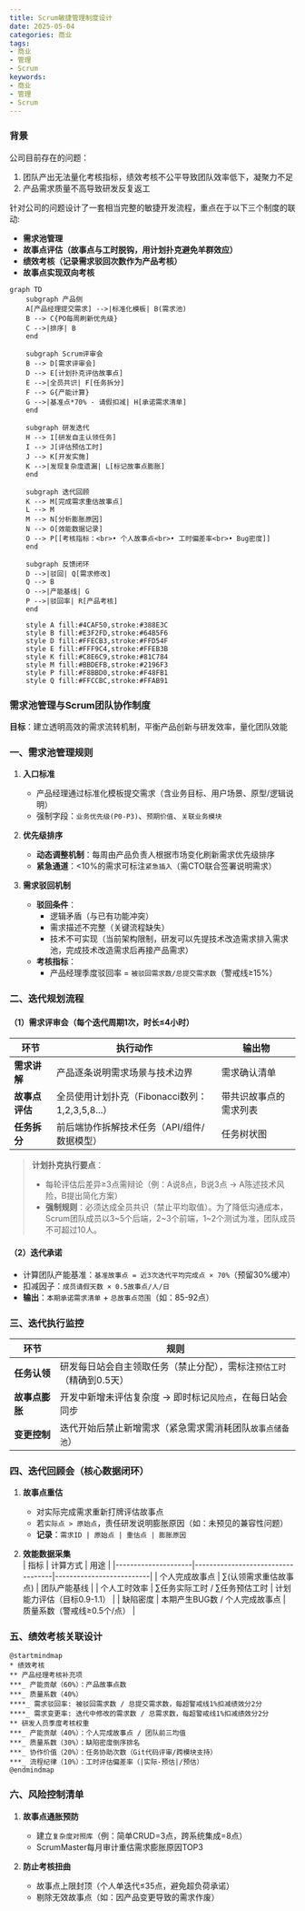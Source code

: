 ```yaml
---
title: Scrum敏捷管理制度设计
date: 2025-05-04
categories: 商业
tags: 
- 商业
- 管理
- Scrum
keywords:
- 商业
- 管理
- Scrum
---
```


### 背景

公司目前存在的问题：

1. 团队产出无法量化考核指标，绩效考核不公平导致团队效率低下，凝聚力不足
2. 产品需求质量不高导致研发反复返工

针对公司的问题设计了一套相当完整的敏捷开发流程，重点在于以下三个制度的联动:

* **需求池管理**
* **故事点评估（故事点与工时脱钩，用计划扑克避免羊群效应）**
* **绩效考核（记录需求驳回次数作为产品考核）**
* **故事点实现双向考核**

```mermaid
graph TD
    subgraph 产品侧
    A[产品经理提交需求] -->|标准化模板| B(需求池)
    B --> C{PO每周刷新优先级}
    C -->|排序| B
    end

    subgraph Scrum评审会
    B --> D[需求评审会]
    D --> E[计划扑克评估故事点]
    E -->|全员共识| F[任务拆分]
    F --> G{产能计算}
    G -->|基准点*70% - 请假扣减| H[承诺需求清单]
    end

    subgraph 研发迭代
    H --> I[研发自主认领任务]
    I --> J[评估预估工时]
    J --> K[开发实施]
    K -->|发现复杂度遗漏| L[标记故事点膨胀]
    end

    subgraph 迭代回顾
    K --> M[完成需求重估故事点]
    L --> M
    M --> N[分析膨胀原因]
    N --> O[效能数据记录]
    O --> P[[考核指标：<br>• 个人故事点<br>• 工时偏差率<br>• Bug密度]]
    end

    subgraph 反馈闭环
    D -->|驳回| Q[需求修改]
    Q --> B
    O -->|产能基线| G
    P -->|驳回率| R[产品考核]
    end

    style A fill:#4CAF50,stroke:#388E3C
    style B fill:#E3F2FD,stroke:#64B5F6
    style D fill:#FFECB3,stroke:#FFD54F
    style E fill:#FFF9C4,stroke:#FFEB3B
    style K fill:#C8E6C9,stroke:#81C784
    style M fill:#BBDEFB,stroke:#2196F3
    style P fill:#F8BBD0,stroke:#F48FB1
    style Q fill:#FFCCBC,stroke:#FFAB91
```

### 需求池管理与Scrum团队协作制度

**目标**：建立透明高效的需求流转机制，平衡产品创新与研发效率，量化团队效能  

### 一、需求池管理规则

1. **入口标准**  
   - 产品经理通过标准化模板提交需求（含业务目标、用户场景、原型/逻辑说明）  
   - 强制字段：`业务优先级(P0-P3)`、`预期价值`、`关联业务模块`  

2. **优先级排序**  
   - **动态调整机制**：每周由产品负责人根据市场变化刷新需求优先级排序
   - **紧急通道**：<10%的需求可标注`紧急插入`（需CTO联合签署说明需求）

3. **需求驳回机制**
   - **驳回条件**：
     - 逻辑矛盾（与已有功能冲突）
     - 需求描述不完整（关键流程缺失）
     - 技术不可实现（当前架构限制，研发可以先提技术改造需求排入需求池，完成技术改造需求后再接产品需求）
   - **考核指标**：  
     - 产品经理季度驳回率 = `被驳回需求数/总提交需求数`（警戒线≥15%）  

### 二、迭代规划流程

#### （1）需求评审会（每个迭代周期1次，时长≤4小时）

| 环节          | 执行动作                                  | 输出物                  |
|---------------|------------------------------------------|------------------------|
| **需求讲解**  | 产品逐条说明需求场景与技术边界            | 需求确认清单           |
| **故事点评估**| 全员使用计划扑克（Fibonacci数列：1,2,3,5,8...） | 带共识故事点的需求列表 |
| **任务拆分**  | 前后端协作拆解技术任务（API/组件/数据模型）| 任务树状图             |

> **计划扑克执行要点**：  
> - 每轮评估后差异≥3点需辩论（例：A说8点，B说3点 → A陈述技术风险，B提出简化方案）  
> - **强制规则**：必须达成全员共识（禁止平均取值）。为了降低沟通成本，Scrum团队成员以3~5个后端，2~3个前端，1~2个测试为准，团队成员不可超过10人。 

#### （2）迭代承诺

- 计算团队产能基准：`基准故事点 = 近3次迭代平均完成点 × 70%`（预留30%缓冲）  
- 扣减因子：`成员请假天数 × 0.5故事点/人/日`  
- **输出**：`本期承诺需求清单` + `总故事点范围`（如：85-92点）  

### 三、迭代执行监控

| 环节            | 规则                                                                 |
|-----------------|----------------------------------------------------------------------|
| **任务认领**    | 研发每日站会自主领取任务（禁止分配），需标注`预估工时`（精确到0.5天）|
| **故事点膨胀**  | 开发中新增未评估复杂度 → 即时标记`风险点`，在每日站会同步            |
| **变更控制**    | 迭代开始后禁止新增需求（紧急需求需消耗团队`故事点储备池`）           |

### 四、迭代回顾会（核心数据闭环）

1. **故事点重估**  
   - 对实际完成需求重新打牌评估故事点  
   - 若`实际点 > 原始点`，责任研发说明膨胀原因（如：未预见的兼容性问题）  
   - **记录**：`需求ID | 原始点 | 重估点 | 膨胀原因`  

2. **效能数据采集**  
   | 指标                | 计算方式                          | 用途                     |
   |---------------------|-----------------------------------|--------------------------|
   | 个人完成故事点      | ∑(认领需求重估故事点)            | 团队产能基线                 |
   | 个人工时效率        | ∑任务实际工时 / ∑任务预估工时     | 计划能力评估（目标0.9-1.1） |
   | 缺陷密度            | 本期产生BUG数 / 个人完成故事点    | 质量系数（警戒线≥0.5个/点） |

### 五、绩效考核关联设计

```plantuml
@startmindmap
* 绩效考核
** 产品经理考核补充项
***_ 产能贡献（60%）：产品故事点数
***_ 质量系数（40%）
****_ 需求驳回率: 被驳回需求数 / 总提交需求数，每超警戒线1%扣减绩效分2分
****_ 需求变更率: 迭代中修改的需求数 / 总需求数，每超警戒线1%扣减绩效分2分
** 研发人员季度考核权重
***_ 产能贡献（40%）：个人完成故事点 / 团队前三均值  
***_ 质量系数（30%）：缺陷密度倒序排名  
***_ 协作价值（20%）：任务协助次数（Git代码评审/跨模块支持）  
***_ 流程纪律（10%）：工时评估偏差率（|实际-预估|/预估）
@endmindmap
```

### 六、风险控制清单

1. **故事点通胀预防**  
   - 建立`复杂度对照库`（例：简单CRUD=3点，跨系统集成=8点）  
   - ScrumMaster每月审计重估需求膨胀原因TOP3  

2. **防止考核扭曲**  
   - 故事点上限封顶（个人单迭代≤35点，避免超负荷承诺）  
   - 剔除无效故事点（如：因产品变更导致的需求作废）  

